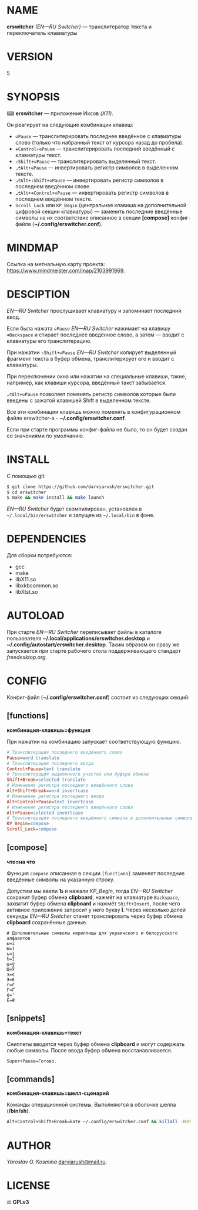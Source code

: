 # NAME

**erswitcher** _(EN—RU Switcher)_ — транслитератор текста и переключатель клавиатуры

# VERSION

5

# SYNOPSIS

⌨ **erswitcher** — приложение Иксов _(X11)_.

Он реагирует на следующие комбинации клавиш:

* `⎉Pause` — транслитерировать последнее введённое с клавиатуры слово (только что набранный текст от курсора назад до пробела).
* `⎈Control+⎉Pause` — транслитерировать последний введённый с клавиатуры текст.
* `⇧Shift+⎉Pause` — транслитерировать выделенный текст.
* `⎇Alt+⎉Pause` — инвертировать регистр символов в выделенном тексте.
* `⎇Alt+⇧Shift+⎉Pause` — инвертировать регистр символов в последнем введённом слове.
* `⎇Alt+⎈Control+⎉Pause` — инвертировать регистр символов в последнем введённом тексте.
* `Scroll_Lock` или `KP_Begin` (центральная клавиша на дополнительной цифровой секции клавиатуры) — заменить последние введённые символы на их соответствие описанное в секции **[compose]** конфиг-файла (**~/.config/erswitcher.conf**).

# MINDMAP

Ссылка на метнальную карту проекта: https://www.mindmeister.com/map/2103991969.

# DESCIPTION

_EN—RU Switcher_ прослушивает клавиатуру и запоминает последний ввод.

Если была нажата `⎉Pause` _EN—RU Switcher_ нажимает на клавишу `⌫Backspace` и стирает последнее введённое слово, а затем — вводит с клавиатуры его транслитерацию.

При нажатии `⇧Shift+⎉Pause` _EN—RU Switcher_ копирует выделенный фрагмент текста в буфер обмена, транслитерирует его и вводит с клавиатуры.

При переключении окна или нажатии на специальные клавиши, такие, например, как клавиши курсора, введённый такст забывается.

`⎇Alt+⎉Pause` позволяет поменять регистр символов которые были введены с зажатой клавишей Shift в выделенном тексте.

Все эти комбинации клавишь можно поменять в конфигурационном файле erswitcher-а - **~/.config/erswitcher.conf**.

Если при старте программы конфиг-файла не было, то он будет создан со значениями по умолчанию.

# INSTALL

С помощью git:

```sh
$ git clone https://github.com/darviarush/erswitcher.git
$ cd erswitcher
$ make && make install && make launch
```

_EN—RU Switcher_ будет скомпилирован, установлен в `~/.local/bin/erswitcher` и запущен из `~/.local/bin` в фоне.

# DEPENDENCIES

Для сборки потребуются:

* gcc
* make
* libX11.so
* libxkbcommon.so
* libXtst.so

# AUTOLOAD

При старте _EN—RU Switcher_ переписывает файлы в каталоге пользователя **~/.local/applications/erswitcher.desktop** и **~/.config/autostart/erswitcher.desktop**. Таким образом он сразу же запускается при старте рабочего стола поддерживающего стандарт _freedesktop.org_.

# CONFIG

Конфиг-файл (**~/.config/erswitcher.conf**) состоит из следующих секций:

## [functions]

**комбинация-клавишь=функция**

При нажатии на комбинацию запускает соответствующую функцию.

```ini
# Транслитерация последнего введённого слова
Pause=word translate
# Транслитерация последнего ввода
Control+Pause=text translate
# Транслитерация выделенного участка или буфера обмена
Shift+Break=selected translate
# Изменение регистра последнего введённого слова
Alt+Shift+Break=word invertcase
# Изменение регистра последнего ввода
Alt+Control+Pause=text invertcase
# Изменение регистра последнего введённого слова
Alt+Pause=selected invertcase
# Транслитерация последнего введённого символа в дополнительные символы
KP_Begin=compose
Scroll_Lock=compose
```

## [compose]

**что=на что**

Функция `compose` описанная в секции `[functions]` заменяет последние введённые символы на указанную строку.

Допустим мы ввели **Ъ** и нажали *KP_Begin*, тогда _EN—RU Switcher_ сохранит буфер обмена __clipboard__, нажмёт на клавиатуре `Backspace`, захватит буфер обмена __clipboard__ и нажмёт `Shift+Insert`, после чего активное приложение запросит у него букву **Ї**. Через несколько долей секунды _EN—RU Switcher_ станет транслировать через буфер обмена __clipboard__ сохранённые данные.

```
# Дополнительные символы кириллицы для украинского и белорусского алфавитов
ы=і
Ы=І
ъ=ї
Ъ=Ї
щ=ў
Щ=Ў
э=є
Э=Є
г=ґ
Г=Ґ
ё=’
Ё=₴
```

## [snippets]

**комбинация-клавишь=текст**

Сниппеты вводятся через буфер обмена __clipboard__ и могут содержать любые символы. После ввода буфер обмена восстанавливается.

```
Super+Pause=Готово.
```

## [commands]

**комбинация-клавишь=шелл-сценарий**

Команды операционной системы. Выполняются в оболочке шелла (**/bin/sh**).

```sh
Alt+Control+Shift+Break=kate ~/.config/erswitcher.conf && killall -HUP erswitcher
```


# AUTHOR

_Yaroslav O. Kosmina_ <darviarush@mail.ru>.

# LICENSE

⚖ **GPLv3**
